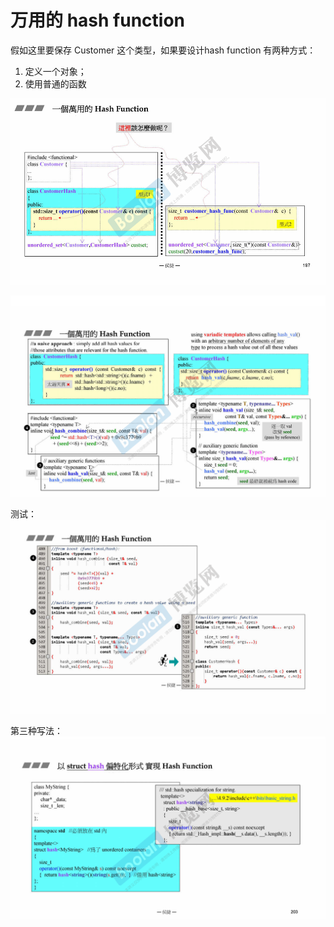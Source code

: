 # 万用的 hash function
假如这里要保存 Customer 这个类型，如果要设计hash function 有两种方式：
1. 定义一个对象；
2. 使用普通的函数

![](./图片/stl_21.png)

![](./图片/stl_22.png)

测试：
![](./图片/stl_23.png)

第三种写法：
![](./图片/stl_24.png)











